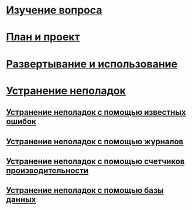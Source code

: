 # [Изучение вопроса](/advanced-threat-analytics/understand-explore/what-is-ata)
# [План и проект](/advanced-threat-analytics/plan-design/ata-capacity-planning)
# [Развертывание и использование](/advanced-threat-analytics/deploy-use/install-ata)
# [Устранение неполадок](troubleshooting-ata-using-logs.md)
## [Устранение неполадок с помощью известных ошибок](troubleshooting-ata-known-errors.md)
## [Устранение неполадок с помощью журналов](troubleshooting-ata-using-logs.md)
## [Устранение неполадок с помощью счетчиков производительности](troubleshooting-ata-using-perf-counters.md)
## [Устранение неполадок с помощью базы данных](troubleshooting-ata-using-ata-database.md)


<!--HONumber=Jul16_HO3-->


